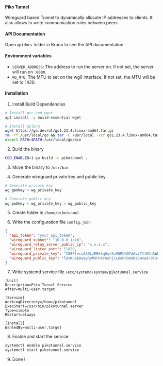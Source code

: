 #### Piko Tunnel

Wireguard based Tunnel to dynamically allocate IP addresses to clients.
It also allows to write communication rules between peers.

#### API Documentation

Open `apidocs` folder in Bruno to see the API documentation.

#### Environment variables

- `SERVER_ADDRESS`: The address to run the server on. If not set, the server will run on `:8080`.
- `WG_MTU`: The MTU to set on the wg0 interface. If not set, the MTU will be set to 1420.

#### Installation

1. Install Build Dependencies

```bash
# Install gcc and wget
apt install -y build-essential wget

# Install golang
wget https://go.dev/dl/go1.23.4.linux-amd64.tar.gz
rm -rf /usr/local/go && tar -C /usr/local -xzf go1.23.4.linux-amd64.tar.gz
export PATH=$PATH:/usr/local/go/bin
```

2. Build the binary

```bash
CGO_ENABLED=1 go build -o pikotunnel .
```

3. Move the binary to `/usr/bin`

4. Generate wireguard private key and public key

```bash
# Generate private key
wg genkey > wg_private_key

# Generate public key
wg pubkey < wg_private_key > wg_public_key
```

5. Create folder in `/home/pikotunnel`

6. Write the configuration file `config.json`

```json
{
  "api_token": "your_api_token",
  "wireguard_subnet": "10.0.0.1/16",
  "wireguard_relay_server_public_ip": "x.x.x.x",
  "wireguard_listen_port": 51820,
  "wireguard_private_key": "CO8FfvcsA30LzMB+1q5qe5u9URUKQ7dAviTIfKQnAWU=",
  "wireguard_public_key": "lDxKubEHueyRyM9POkruqhjcL6ADRSmUDsSnvq4/8Ts="
}
```

7. Write systemd service file `/etc/systemd/system/pikotunnel.service`

```
[Unit]
Description=Piko Tunnel Service
After=multi-user.target

[Service]
WorkingDirectory=/home/pikotunnel
ExecStart=/usr/bin/pikotunnel server
Type=simple
Restart=always

[Install]
WantedBy=multi-user.target
```

8. Enable and start the service

```bash
systemctl enable pikotunnel.service
systemctl start pikotunnel.service
```

9. Done !